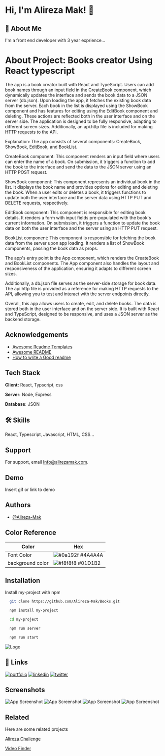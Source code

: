 
# Hi, I'm Alireza Mak! 👋


## 🚀 About Me
I'm a front end developer with 3 year exprience...


# About Project: Books creator Using React typescript

The app is a book creator built with React and TypeScript. Users can add book names through an input field in the CreateBook component, which dynamically updates the interface and sends the book data to a JSON server (db.json). Upon loading the app, it fetches the existing book data from the server. Each book in the list is displayed using the ShowBook component and has features for editing using the EditBook component and deleting. These actions are reflected both in the user interface and on the server side. The application is designed to be fully responsive, adapting to different screen sizes. Additionally, an api.http file is included for making HTTP requests to the API.

Explanation:
The app consists of several components: CreateBook, ShowBook, EditBook, and BookList.

CreateBook component: This component renders an input field where users can enter the name of a book. On submission, it triggers a function to add the book to the interface and send the data to the JSON server using an HTTP POST request.

ShowBook component: This component represents an individual book in the list. It displays the book name and provides options for editing and deleting the book. When a user edits or deletes a book, it triggers functions to update both the user interface and the server data using HTTP PUT and DELETE requests, respectively.

EditBook component: This component is responsible for editing book details. It renders a form with input fields pre-populated with the book's current information. On submission, it triggers a function to update the book data on both the user interface and the server using an HTTP PUT request.

BookList component: This component is responsible for fetching the book data from the server upon app loading. It renders a list of ShowBook components, passing the book data as props.

The app's entry point is the App component, which renders the CreateBook and BookList components. The App component also handles the layout and responsiveness of the application, ensuring it adapts to different screen sizes.

Additionally, a db.json file serves as the server-side storage for book data. The api.http file is provided as a reference for making HTTP requests to the API, allowing you to test and interact with the server endpoints directly.

Overall, this app allows users to create, edit, and delete books. The data is stored both in the user interface and on the server side. It is built with React and TypeScript, designed to be responsive, and uses a JSON server as the backend storage.


## Acknowledgements

 - [Awesome Readme Templates](https://awesomeopensource.com/project/elangosundar/awesome-README-templates)
 - [Awesome README](https://github.com/matiassingers/awesome-readme)
 - [How to write a Good readme](https://bulldogjob.com/news/449-how-to-write-a-good-readme-for-your-github-project)


## Tech Stack

**Client:** React, Typscript, css

**Server:** Node, Express

**Database:** JSON


## 🛠 Skills
React, Typescript, Javascript, HTML, CSS...


## Support

For support, email Info@alirezamak.com.


## Demo

Insert gif or link to demo


## Authors

- [@Alireza-Mak](https://www.github.com/Alireza-Mak)

## Color Reference

| Color                            | Hex                                                                |
| -----------------              | ------------------------------------------------------------------       |
| Font Color | ![#0a192f](https://via.placeholder.com/10/0a192f?text=+) #4A4A4A |
| background color | ![#f8f8f8](https://via.placeholder.com/10/01D1B2?text=+) #01D1B2 |



## Installation

Install my-project with npm

```bash
  git clone https://github.com/Alireza-Mak/Books.git
```
```bash
  npm install my-project
```
```bash
  cd my-project

```
```bash
  npm run server
```
```bash
  npm run start
```

    
![Logo](https://alirezamak.com/wp-content/uploads/fav-icon-final-e1685159385524.png)


## 🔗 Links
[![portfolio](https://img.shields.io/badge/my_portfolio-000?style=for-the-badge&logo=ko-fi&logoColor=white)](https://alirezamak.com/)
[![linkedin](https://img.shields.io/badge/linkedin-0A66C2?style=for-the-badge&logo=linkedin&logoColor=white)](https://www.linkedin.com/in/alireza-mak/)
[![twitter](https://img.shields.io/badge/email-1DA1F2?style=for-the-badge&logo=mail.Ru&logoColor=white)](info@alirezamak.com)


## Screenshots

![App Screenshot](http://alirezamak.com/wp-content/uploads/books-1-scaled.jpg)
![App Screenshot](http://alirezamak.com/wp-content/uploads/books-2-scaled.jpg)
![App Screenshot](http://alirezamak.com/wp-content/uploads/books-3-scaled.jpg)
![App Screenshot](http://alirezamak.com/wp-content/uploads/books-4-scaled.jpg)


## Related

Here are some related projects

[Alireza Challenge](https://github.com/Alireza-Mak/Alireza-Challenge)

[Video Finder](https://github.com/Alireza-Mak/Video-Finder)

